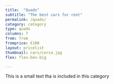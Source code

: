 ```yaml
---
title:  "Quads"
subtitle: "The best cars for rent"
permalink: /quads/
category: category
type: quads
columns: 7
from: from
fromprice: €100
layout: pricelist
thumbnail: cars/corsa.jpg
flex: flex-box-big

---
```


This is a small text tha is included in this category
